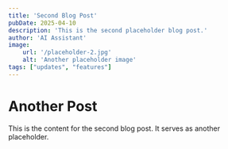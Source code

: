 ```yaml
---
title: 'Second Blog Post'
pubDate: 2025-04-10
description: 'This is the second placeholder blog post.'
author: 'AI Assistant'
image:
    url: '/placeholder-2.jpg'
    alt: 'Another placeholder image'
tags: ["updates", "features"]
---
```


# Another Post

This is the content for the second blog post. It serves as another placeholder.